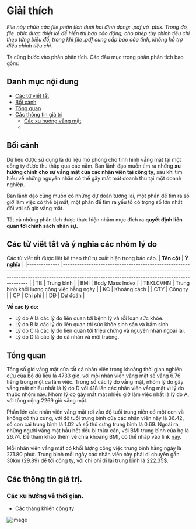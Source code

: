 # Giải thích

_File này chứa các file phân tích dưới hai định dạng: .pdf và .pbix. Trong đó, file .pbix được thiết kế để hiển thị báo cáo động, cho phép tùy chỉnh tiêu chí theo từng biểu đồ, trong khi file .pdf cung cấp báo cáo tĩnh, không hỗ trợ điều chỉnh tiêu chí._

Ta cùng bước vào phần phân tích. Các đầu mục trong phần phân tích bao gồm:

## Danh mục nội dung
- [Các từ viết tắt](#Các-từ-viết-tắt)
- [Bối cảnh](#Bối-cảnh)
- [Tổng quan](#Tổng-quan)
- [Các thông tin giá trị](#Các-thông-tin-giá-trị)
    - [Các xu hướng vắng mặt](#Các-xu-hướng-vắng-mặt)
    - 

## Bối cảnh
Dữ liệu được sử dụng là dữ liệu mô phỏng cho tình hình vắng mặt tại một công ty được thu thập qua các năm. Ban lãnh đạo muốn tìm ra những <b>xu hướng chính cho sự vắng mặt của các nhân viên tại công ty</b>, sau khi tìm hiểu về những nguyên nhân có thể gây mất mát doanh thu tại một doanh nghiệp.

Ban lãnh đạo cũng muốn có những dự đoán tương lai, một phần để tìm ra số giờ làm việc có thể bị mất, một phần để tìm ra yếu tố có trọng số lớn nhất đối với số giờ vắng mặt. 

Tất cả những phân tích được thực hiện nhằm mục đích ra <b>quyết định liên quan tới chính sách nhân sự.</b>

## Các từ viết tắt và ý nghĩa các nhóm lý do
Các từ viết tắt được liệt kê theo thứ tự xuất hiện trong báo cáo.
| **Tên cột**      	| **Ý nghĩa**      	|
|--------------	|---------------------------------------------------------------------------------------------------------------------------------------------------------------------------------------------------------------------------	|
| TB         	| Trung bình |
| BMI         	| Body Mass Index |
| TBKLCVHN         	| Trung bình khối lượng công việc hằng ngày |
| KC         	| Khoảng cách |
| CTY        	| Công ty |
| CP         	| Chi phí |
| DĐ         	| Dự đoán |

**Về các lý do:**
- Lý do A là các lý do liên quan tới bệnh lý và rối loạn sức khỏe.
- Lý do B là các lý do liên quan tới sức khỏe sinh sản và bẩm sinh.
- Lý do C là các lý do liên quan tới triệu chứng và nguyên nhân ngoại lai.
- Lý do D là các lý do cá nhân và môi trường.

## Tổng quan
Tổng số giờ vắng mặt của tất cả nhân viên trong khoảng thời gian nghiên cứu của bộ dữ liệu là 4733 giờ, với mỗi nhân viên vắng mặt sẽ vắng 6.76 tiếng trong một ca làm việc. Trong số các lý do vắng mặt, nhóm lý do gây vắng mặt nhiều nhất là lý do D với 418 lần các nhân viên vắng mặt vì lý do thuộc nhóm này. Nhóm lý do gây mất mát nhiều giờ làm việc nhất là lý do A, với tổng cộng 2269 giờ vắng mặt. 

Phần lớn các nhân viên vắng mặt rơi vào độ tuổi trung niên có một con và không có thú cưng, với độ tuổi trung bình của các nhân viên này là 36.42, số con cái trung bình là 1.02 và số thú cưng trung bình là 0.69. Ngoài ra, những người vắng mặt hầu hết đều bị thừa cân, với BMI trung bình của họ là 26.74. Để tham khảo thêm về chia khoảng BMI, có thể nhấp vào link [này](https://medlatec.vn/media/24658/file/Ch%e1%bb%89-s%e1%bb%91-BMI-4+(3).png).

Mỗi nhân viên vắng mặt có khối lượng công việc trung bình hằng ngày là 271.80 phút. Trung bình mỗi ngày các nhân viên này phải di chuyển gần 30km (29.89) để tới công ty, với chi phí đi lại trung bình là 222.35$.

## Các thông tin giá trị.
### Các xu hướng về thời gian.

- Các tháng khiến công ty 

![image](https://github.com/user-attachments/assets/6f56acf9-7a4a-4d10-9495-c2a56c840e06)

